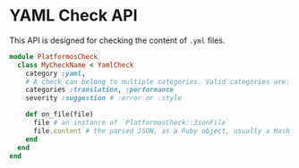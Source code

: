 # YAML Check API

This API is designed for checking the content of `.yml` files.

```ruby
module PlatformosCheck
  class MyCheckName < YamlCheck
    category :yaml,
    # A check can belong to multiple categories. Valid categories are:
    categories :translation, :performance
    severity :suggestion # :error or :style

    def on_file(file)
      file # an instance of `PlatformosCheck::JsonFile`
      file.content # the parsed JSON, as a Ruby object, usually a Hash
    end
  end
end
```
